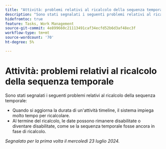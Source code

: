 ```yaml
---
title: "Attività: problemi relativi al ricalcolo della sequenza temporale"
description: "Sono stati segnalati i seguenti problemi relativi al ricalcolo della sequenza temporale."
hidefromtoc: true
feature: Tasks, Work Management
source-git-commit: 4e899660c21113491caf34ecfd52b6d3af48ec3f
workflow-type: tm+mt
source-wordcount: '70'
ht-degree: 5%

---
```



# Attività: problemi relativi al ricalcolo della sequenza temporale

Sono stati segnalati i seguenti problemi relativi al ricalcolo della sequenza temporale:

* Quando si aggiorna la durata di un&#39;attività timeline, il sistema impiega molto tempo per ricalcolare.
* Al termine del ricalcolo, le date possono rimanere disabilitate o diventare disabilitate, come se la sequenza temporale fosse ancora in fase di ricalcolo.

_Segnalato per la prima volta il mercoledì 23 luglio 2024._
